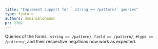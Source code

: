 ```yaml
---
title: "Implement support for `:string == /pattern/` queries"
type: feature
authors: dominiklohmann
pr: 2769
---
```


Queries of the forms `:string == /pattern/`, `field == /pattern/`, `#type ==
/pattern/`, and their respective negations now work as expected.
